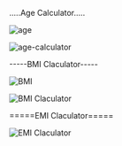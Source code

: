 .....Age Calculator.....



![age](https://github.com/user-attachments/assets/8f49b093-f824-4c4a-9317-7ec8d67e4d55)


![age-calculator](https://github.com/user-attachments/assets/96805e4e-0f38-4851-a916-bbb967f176ba)


-----BMI Claculator-----


![BMI](https://github.com/user-attachments/assets/94e46bcb-2eab-463f-a5a0-7dd5ac1cd14e)



![BMI Claculator](https://github.com/user-attachments/assets/912b94c4-0de8-49fe-84b9-589710260c36)



=====EMI Claculator=====



![EMI Claculator](https://github.com/user-attachments/assets/49cfb000-e12e-43ce-8aa5-f71065094b1d)

